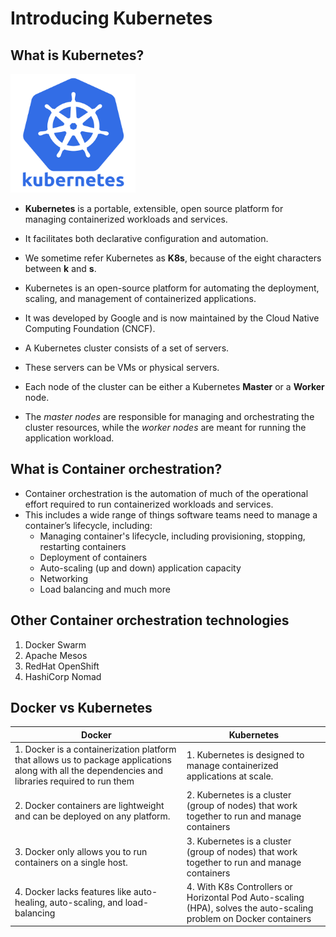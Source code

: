 # Introducing Kubernetes

## What is Kubernetes?

<img src="images/k8s_logo.png" width="200" height="190">

- **Kubernetes** is a portable, extensible, open source platform for managing containerized workloads and services.
- It facilitates both declarative configuration and automation.
- We sometime refer Kubernetes as **K8s**, because of the eight characters between **k** and **s**.
- Kubernetes is an open-source platform for automating the deployment, scaling, and management of containerized applications.
- It was developed by Google and is now maintained by the Cloud Native Computing Foundation (CNCF).

- A Kubernetes cluster consists of a set of servers.
- These servers can be VMs or physical servers.
- Each node of the cluster can be either a Kubernetes **Master** or a **Worker** node.
- The _master nodes_ are responsible for managing and orchestrating the cluster resources, while the _worker nodes_ are meant for running the application workload.

## What is Container orchestration?

- Container orchestration is the automation of much of the operational effort required to run containerized workloads and services.
- This includes a wide range of things software teams need to manage a container’s lifecycle, including:
  - Managing container's lifecycle, including provisioning, stopping, restarting containers
  - Deployment of containers
  - Auto-scaling (up and down) application capacity
  - Networking
  - Load balancing and much more

## Other Container orchestration technologies

1.  Docker Swarm
2.  Apache Mesos
3.  RedHat OpenShift
4.  HashiCorp Nomad

## Docker vs Kubernetes

| Docker                                                                                                                                             | Kubernetes                                                                                                         |
| -------------------------------------------------------------------------------------------------------------------------------------------------- | ------------------------------------------------------------------------------------------------------------------ |
| 1. Docker is a containerization platform that allows us to package applications along with all the dependencies and libraries required to run them | 1. Kubernetes is designed to manage containerized applications at scale.                                           |
| 2. Docker containers are lightweight and can be deployed on any platform.                                                                          | 2. Kubernetes is a cluster (group of nodes) that work together to run and manage containers                        |
| 3. Docker only allows you to run containers on a single host.                                                                                      | 3. Kubernetes is a cluster (group of nodes) that work together to run and manage containers                        |
| 4. Docker lacks features like auto-healing, auto-scaling, and load-balancing                                                                       | 4. With K8s Controllers or Horizontal Pod Auto-scaling (HPA), solves the auto-scaling problem on Docker containers |
